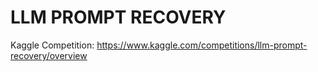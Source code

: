 # LLM PROMPT RECOVERY
Kaggle Competition: https://www.kaggle.com/competitions/llm-prompt-recovery/overview
